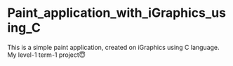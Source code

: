 # Paint_application_with_iGraphics_using_C
This is a simple paint application, created on iGraphics using C language. My level-1 term-1 project😇
